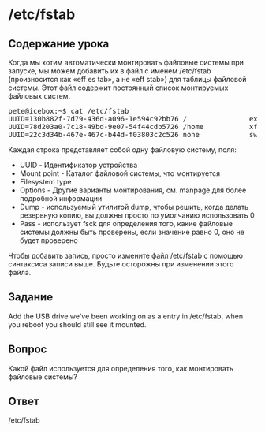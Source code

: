 # /etc/fstab

## Содержание урока

Когда мы хотим автоматически монтировать файловые системы при запуске, мы можем добавить их в файл с именем /etc/fstab (произносится как «eff es tab», а не «eff stab») для таблицы файловой системы. Этот файл содержит постоянный список монтируемых файловых систем.

<pre>
pete@icebox:~$ cat /etc/fstab
UUID=130b882f-7d79-436d-a096-1e594c92bb76 /               ext4    relatime,errors=remount-ro 0       1
UUID=78d203a0-7c18-49bd-9e07-54f44cdb5726 /home           xfs     relatime        0       2
UUID=22c3d34b-467e-467c-b44d-f03803c2c526 none            swap    sw              0       0
</pre>

Каждая строка представляет собой одну файловую систему, поля: 

<ul>
<li>UUID - Идентификатор устройства</li>
<li>Mount point - Каталог файловой системы, что монтируется</li>
<li>Filesystem type</li>
<li>Options - Другие варианты монтирования, см. manpage для более подробной информации</li>
<li>Dump - используемый утилитой dump, чтобы решить, когда делать резервную копию, вы должны просто по умолчанию использовать 0</li>
<li>Pass - использует fsck для определения того, какие файловые системы должны быть проверены, если значение равно 0, оно не будет проверено</li>
</ul>

Чтобы добавить запись, просто измените файл /etc/fstab с помощью синтаксиса записи выше. Будьте осторожны при изменении этого файла.

## Задание

Add the USB drive we've been working on as a entry in /etc/fstab, when you reboot you should still see it mounted. 

## Вопрос

Какой файл используется для определения того, как монтировать файловые системы? 

## Ответ

/etc/fstab